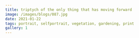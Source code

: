 ```yaml
---
title: triptych of the only thing that has moving forward
image: /images/blogs/087.jpg
date: 2021-01-22
tags: portrait, selfportrait, vegetation, gardening, print
gallery: 1
---
```

